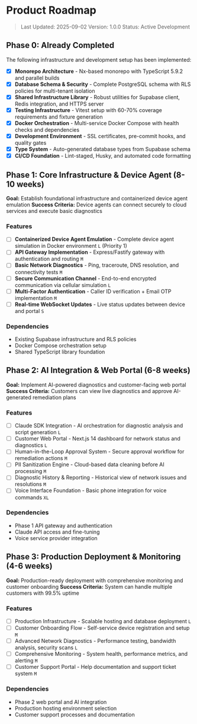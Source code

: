 # Product Roadmap

> Last Updated: 2025-09-02
> Version: 1.0.0
> Status: Active Development

## Phase 0: Already Completed

The following infrastructure and development setup has been implemented:

- [x] **Monorepo Architecture** - Nx-based monorepo with TypeScript 5.9.2 and parallel builds
- [x] **Database Schema & Security** - Complete PostgreSQL schema with RLS policies for multi-tenant isolation
- [x] **Shared Infrastructure Library** - Robust utilities for Supabase client, Redis integration, and HTTPS server
- [x] **Testing Infrastructure** - Vitest setup with 60-70% coverage requirements and fixture generation
- [x] **Docker Orchestration** - Multi-service Docker Compose with health checks and dependencies
- [x] **Development Environment** - SSL certificates, pre-commit hooks, and quality gates
- [x] **Type System** - Auto-generated database types from Supabase schema
- [x] **CI/CD Foundation** - Lint-staged, Husky, and automated code formatting

## Phase 1: Core Infrastructure & Device Agent (8-10 weeks)

**Goal:** Establish foundational infrastructure and containerized device agent emulation
**Success Criteria:** Device agents can connect securely to cloud services and execute basic diagnostics

### Features

- [ ] **Containerized Device Agent Emulation** - Complete device agent simulation in Docker environment `L` (Priority 1)
- [ ] **API Gateway Implementation** - Express/Fastify gateway with authentication and routing `M`
- [ ] **Basic Network Diagnostics** - Ping, traceroute, DNS resolution, and connectivity tests `M`
- [ ] **Secure Communication Channel** - End-to-end encrypted communication via cellular simulation `L`
- [ ] **Multi-Factor Authentication** - Caller ID verification + Email OTP implementation `M`
- [ ] **Real-time WebSocket Updates** - Live status updates between device and portal `S`

### Dependencies

- Existing Supabase infrastructure and RLS policies
- Docker Compose orchestration setup
- Shared TypeScript library foundation

## Phase 2: AI Integration & Web Portal (6-8 weeks)

**Goal:** Implement AI-powered diagnostics and customer-facing web portal
**Success Criteria:** Customers can view live diagnostics and approve AI-generated remediation plans

### Features

- [ ] Claude SDK Integration - AI orchestration for diagnostic analysis and script generation `L`
- [ ] Customer Web Portal - Next.js 14 dashboard for network status and diagnostics `L`
- [ ] Human-in-the-Loop Approval System - Secure approval workflow for remediation actions `M`
- [ ] PII Sanitization Engine - Cloud-based data cleaning before AI processing `M`
- [ ] Diagnostic History & Reporting - Historical view of network issues and resolutions `M`
- [ ] Voice Interface Foundation - Basic phone integration for voice commands `XL`

### Dependencies

- Phase 1 API gateway and authentication
- Claude API access and fine-tuning
- Voice service provider integration

## Phase 3: Production Deployment & Monitoring (4-6 weeks)

**Goal:** Production-ready deployment with comprehensive monitoring and customer onboarding
**Success Criteria:** System can handle multiple customers with 99.5% uptime

### Features

- [ ] Production Infrastructure - Scalable hosting and database deployment `L`
- [ ] Customer Onboarding Flow - Self-service device registration and setup `M`
- [ ] Advanced Network Diagnostics - Performance testing, bandwidth analysis, security scans `L`
- [ ] Comprehensive Monitoring - System health, performance metrics, and alerting `M`
- [ ] Customer Support Portal - Help documentation and support ticket system `M`

### Dependencies

- Phase 2 web portal and AI integration
- Production hosting environment selection
- Customer support processes and documentation